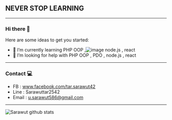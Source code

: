 ## NEVER STOP LEARNING
_____________________________________________
### Hi there 👋
Here are some ideas to get you started:


- 🌱 I’m currently learning  PHP OOP ,![image](https://user-images.githubusercontent.com/72249659/151507578-bfd45ac5-3d39-43ad-a6ee-423de7c5b8a4.png)
 node.js , react
- 🤔 I’m looking for help with PHP OOP , PDO , node.js , react
____________________________________________
### Contact 💻
- FB : www.facebook.com/tar.sarawut42
- Line : Sarawuttar2542
- Email : u.sarawut586@gmail.com
____________________________________________
![Sarawut github stats](https://github-readme-stats.vercel.app/api?username=sarawut-pcru&count_private=true)

